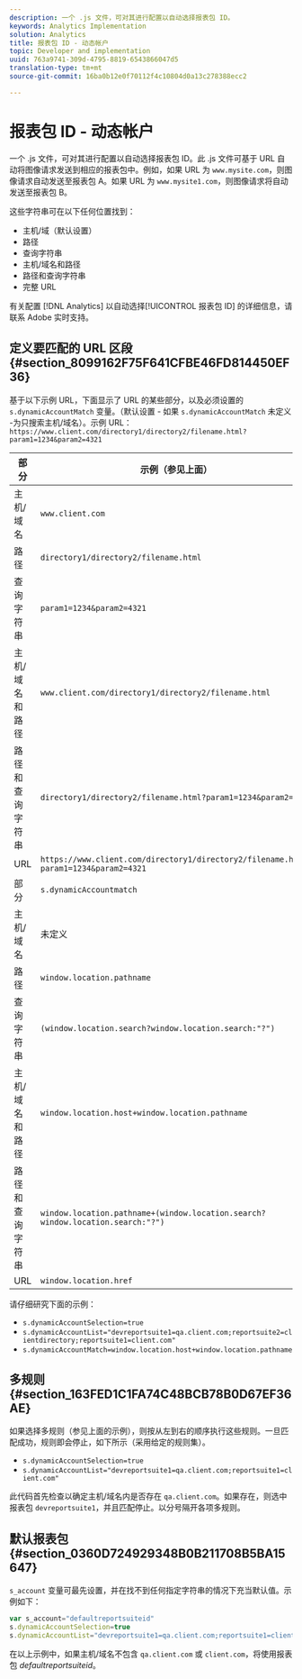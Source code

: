 ```yaml
---
description: 一个 .js 文件，可对其进行配置以自动选择报表包 ID。
keywords: Analytics Implementation
solution: Analytics
title: 报表包 ID - 动态帐户
topic: Developer and implementation
uuid: 763a9741-309d-4795-8819-6543866047d5
translation-type: tm+mt
source-git-commit: 16ba0b12e0f70112f4c10804d0a13c278388ecc2

---
```



# 报表包 ID - 动态帐户

一个 .js 文件，可对其进行配置以自动选择报表包 ID。此 .js 文件可基于 URL 自动将图像请求发送到相应的报表包中。例如，如果 URL 为 `www.mysite.com`，则图像请求自动发送至报表包 A。如果 URL 为 `www.mysite1.com`，则图像请求将自动发送至报表包 B。

这些字符串可在以下任何位置找到：

* 主机/域（默认设置）
* 路径
* 查询字符串
* 主机/域名和路径
* 路径和查询字符串
* 完整 URL

有关配置 [!DNL Analytics] 以自动选择[!UICONTROL 报表包 ID] 的详细信息，请联系 Adobe 实时支持。

## 定义要匹配的 URL 区段 {#section_8099162F75F641CFBE46FD814450EF36}

基于以下示例 URL，下面显示了 URL 的某些部分，以及必须设置的 `s.dynamicAccountMatch` 变量。（默认设置 - 如果 `s.dynamicAccountMatch` 未定义 -为只搜索主机/域名）。示例 URL：`https://www.client.com/directory1/directory2/filename.html?param1=1234&param2=4321`

| 部分 | 示例（参见上面） |
|---|---|
| 主机/域名 | `www.client.com` |
| 路径 | `directory1/directory2/filename.html` |
| 查询字符串 | `param1=1234&param2=4321` |
| 主机/域名和路径 | `www.client.com/directory1/directory2/filename.html` |
| 路径和查询字符串 | `directory1/directory2/filename.html?param1=1234&param2=4321` |
| URL | `https://www.client.com/directory1/directory2/filename.html?param1=1234&param2=4321` |
| 部分 | `s.dynamicAccountmatch` |
| 主机/域名 | 未定义 |
| 路径 | `window.location.pathname` |
| 查询字符串 | `(window.location.search?window.location.search:"?")` |
| 主机/域名和路径 | `window.location.host+window.location.pathname` |
| 路径和查询字符串 | `window.location.pathname+(window.location.search?window.location.search:"?")` |
| URL | `window.location.href` |

请仔细研究下面的示例：

* `s.dynamicAccountSelection=true`
* `s.dynamicAccountList="devreportsuite1=qa.client.com;reportsuite2=clientdirectory;reportsuite1=client.com"`
* `s.dynamicAccountMatch=window.location.host+window.location.pathname`

## 多规则 {#section_163FED1C1FA74C48BCB78B0D67EF36AE}

如果选择多规则（参见上面的示例），则按从左到右的顺序执行这些规则。一旦匹配成功，规则即会停止，如下所示（采用给定的规则集）。

* `s.dynamicAccountSelection=true`
* `s.dynamicAccountList="devreportsuite1=qa.client.com;reportsuite1=client.com"`

此代码首先检查以确定主机/域名内是否存在 `qa.client.com`。如果存在，则选中报表包 `devreportsuite1`，并且匹配停止。以分号隔开各项多规则。

## 默认报表包 {#section_0360D724929348B0B211708B5BA15647}

`s_account` 变量可最先设置，并在找不到任何指定字符串的情况下充当默认值。示例如下：

```javascript
var s_account="defaultreportsuiteid" 
s.dynamicAccountSelection=true 
s.dynamicAccountList="devreportsuite1=qa.client.com;reportsuite1=client.com" 
```

在以上示例中，如果主机/域名不包含 `qa.client.com` 或 `client.com`，将使用报表包 *defaultreportsuiteid*。
